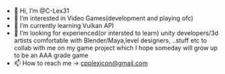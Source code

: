 - 👋 Hi, I’m @C-Lex31
- 👀 I’m interested in Video Games(development and playing ofc)  
- 🌱 I’m currently learning Vulkan API
- 💞️ I’m looking for experienced(or intersted to learn) unity developers/3d artists comfortable with Blender/Maya,level designers, ..stuff etc
     to collab with me on my game project which I hope someday will grow up to be an AAA grade game
- 📫 How to reach me -> cpplexicon@gmail.com

<!---
C-Lex31/C-Lex31 is a ✨ special ✨ repository because its `README.md` (this file) appears on your GitHub profile.
You can click the Preview link to take a look at your changes.
--->
